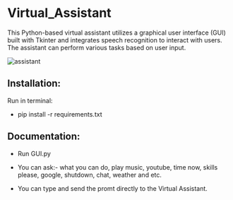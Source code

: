 # Virtual_Assistant
This Python-based virtual assistant utilizes a graphical user interface (GUI) built with Tkinter and integrates speech recognition to interact with users. The assistant can perform various tasks based on user input.


![assistant](https://github.com/janithScript/Virtual_Assistant/assets/127806197/261e13dd-b9d1-46e5-a372-d30d91cfd751)




## Installation:            


Run in terminal:           
* pip install -r requirements.txt


## Documentation:     

* Run GUI.py

* You can ask:- what you can do, play music, youtube, time now, skills please, google, shutdown, chat, weather and etc.

* You can type and send the promt directly to the Virtual Assistant.
